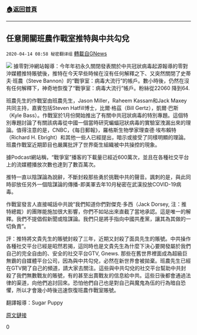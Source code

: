 ###  [:house:返回首頁](https://github.com/ourhimalayas/txt)
---

## 任意開關班農作戰室推特與中共勾兌
`2020-04-14 08:58 秘密翻译组` [轉載自GNews](https://gnews.org/zh-hant/172585/)

![](https://s3.amazonaws.com/gnews-media-offload/wp-content/uploads/2020/04/14085028/%E4%BB%BB%E6%84%8F%E5%BC%80%E5%85%B3%E7%8F%AD%E5%86%9C%E4%BD%9C%E6%88%98%E5%AE%A4-%E6%8E%A8%E7%89%B9%E4%B8%8E%E4%B8%AD%E5%85%B1%E5%8B%BE%E5%85%91.jpg)
據零對沖網站報導：今年年初永久關閉發表關於中共冠狀病毒起源報導的零對沖媒體推特賬號後，推特在今天早些時候在沒有任何解釋之下、又突然關閉了史蒂夫·班農（Steve Bannon）的“戰爭室：病毒大流行”的帳戶。數小時後，仍然在沒有任何解釋下，神奇地恢復了“戰爭室：病毒大流行”帳戶。粉絲從22060 降到64.

班農先生的作戰室由班農先生，Jason Miller，Raheem Kassam和Jack Maxey共同主持，嘉賓包括Steven Hatfill博士，比爾·格茲（Bill Gertz），凱爾·巴斯（Kyle Bass）。作戰室於1月份開始推出了有關中共冠狀病毒的特別專題。這個特別專題討論了有關該病毒從中國一個當時研究蝙蝠冠狀病毒的實驗室洩漏出來的理論。值得注意的是，CNBC，《每日郵報》，羅格斯生物學家理查德·埃布賴特（Richard H. Ebright）和其他一些人已經提出，暗示或接受了同樣明顯的理論。班農作戰室近期節目也嚴厲批評了世界衛生組織被中共操控的現象。

據Podcast網站稱，“戰爭室”播客的下載量已經近600萬次，並且在各種社交平台上的流媒體播放次數也達到了數百萬次。

推特一直以陰謀論為說辭，不斷封殺那些勇於挑戰中共的聲音。諷刺的是，與此同時卻放任另外一個陰謀論的傳播-即美軍去年10月秘密在武漢投放COVID-19病毒。

作戰室發言人直接喊話中共說“我們知道你們對傑克·多西（Jack Dorsey, 注：推特總裁）的團隊能施加很大影響，你們不如站出來直截了當地承認。這是唯一的解釋。我們不提倡假新聞或陰謀論。我們只是將手指向中國共產黨，讓其為其做的一切負責”。

評：推特將文貴先生的賬號封殺了三年，近期又封殺了面具先生的賬號。中共操作各種社交平台已經是昭然若揭，這同時也是文貴先生為什麼下決心要開發屬於我們自己的完全自由的、安全的社交平台GTV, Gnews. 那些在舊世界裡面成為超級巨無霸的自媒體平台公司，因為與中共勾兌，必然在新世界會被拋棄。班農先生已經在GTV開了自己的頻道，請大家去關注。這些與中共勾兌的社交平台幫助中共封殺了我們無數戰友的賬號，有的甚至出賣戰友的信息給中共。這些日後都會通過法律的渠道，向他們追討回來。恐怕他們自己也是對自己與魔鬼為伍的行為暗自恐懼，所以才會幾小時後迅速恢復班農作戰室賬號。

翻譯報導：Sugar Puppy

[原文鏈接](https://www.zerohedge.com/political/twitter-suspends-steve-bannons-war-room-pandemic-account)

0

